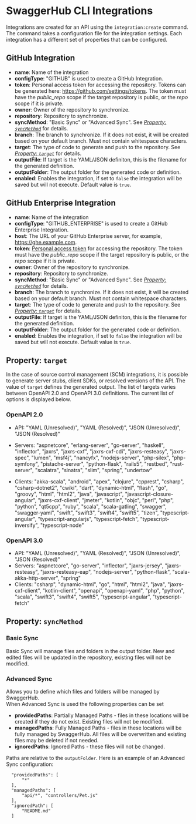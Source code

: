 # SwaggerHub CLI Integrations

Integrations are created for an API using the `integration:create` command. The command takes a configuration file for the integration settings. Each integration has a different set of properties that can be configured.


## GitHub Integration
* **name**: Name of the integration
* **configType**: "GITHUB" is used to create a GitHub Integration.
* **token**: Personal access token for accessing the repository. Tokens can be generated here: https://github.com/settings/tokens. The token must have the _public_repo_ scope if the target repository is public, or the _repo_ scope if it is private.
* **owner**: Owner of the repository to synchronize.
* **repository**: Repository to synchronize.
* **syncMethod**: "Basic Sync" or "Advanced Sync". See [*Property: `syncMethod`*](#property-syncmethod) for details.
* **branch**: The branch to synchronize. If it does not exist, it will be created based on your default branch. Must not contain whitespace characters.
* **target**: The type of code to generate and push to the repository. See [*Property: `target`*](#property-target) for details.
* **outputFile**: If target is the YAML/JSON definiton, this is the filename for the generated definition.
* **outputFolder**: The output folder for the generated code or definition.
* **enabled**: Enables the integration, if set to `false` the integration will be saved but will not execute. Default value is `true`.


## GitHub Enterprise Integration
* **name**: Name of the integration
* **configType**: "GITHUB_ENTERPRISE" is used to create a GitHub Enterprise Integration.
* **host**:  The URL of your GitHub Enterprise server, for example, https://ghe.example.com.
* **token**: [Personal access token](https://docs.github.com/en/enterprise/user/github/authenticating-to-github/creating-a-personal-access-token) for accessing the repository. The token must have the _public_repo_ scope if the target repository is public, or the _repo_ scope if it is private.
* **owner**: Owner of the repository to synchronize.
* **repository**: Repository to synchronize.
* **syncMethod**: "Basic Sync" or "Advanced Sync". See [*Property: `syncMethod`*](#property-syncmethod) for details.
* **branch**: The branch to synchronize. If it does not exist, it will be created based on your default branch. Must not contain whitespace characters.
* **target**: The type of code to generate and push to the repository. See [*Property: `target`*](#property-target) for details.
* **outputFile**: If target is the YAML/JSON definiton, this is the filename for the generated definition.
* **outputFolder**: The output folder for the generated code or definition.
* **enabled**: Enables the integration, if set to `false` the integration will be saved but will not execute. Default value is `true`.


## Property: `target`
In the case of source control management (SCM) integrations, it is possible to generate server stubs, client SDKs, or resolved versions of the API. The value of `target` defines the generated output. The list of targets varies between OpenAPI 2.0 and OpenAPI 3.0 definitions. The current list of options is displayed below.

### OpenAPI 2.0
* API: "YAML (Unresolved)", "YAML (Resolved)", "JSON (Unresolved)", "JSON (Resolved)"

* Servers: "aspnetcore", "erlang-server", "go-server", "haskell", "inflector", "jaxrs", "jaxrs-cxf", "jaxrs-cxf-cdi", "jaxrs-resteasy", "jaxrs-spec", "lumen", "msf4j", "nancyfx", "nodejs-server", "php-silex", "php-symfony", "pistache-server", "python-flask", "rails5", "restbed", "rust-server", "scalatra", "sinatra", "slim", "spring", "undertow"

* Clients: "akka-scala", "android", "apex", "clojure", "cpprest", "csharp", "csharp-dotnet2", "cwiki", "dart", "dynamic-html", "flash", "go", "groovy", "html", "html2", "java", "javascript", "javascript-closure-angular", "jaxrs-cxf-client", "jmeter", "kotlin", "objc", "perl", "php", "python", "qt5cpp", "ruby", "scala", "scala-gatling", "swagger", "swagger-yaml", "swift", "swift3", "swift4", "swift5", "tizen", "typescript-angular", "typescript-angularjs", "typescript-fetch", "typescript-inversify", "typescript-node"

### OpenAPI 3.0
* API: "YAML (Unresolved)", "YAML (Resolved)", "JSON (Unresolved)", "JSON (Resolved)"
* Servers: "aspnetcore", "go-server", "inflector", "jaxrs-jersey", "jaxrs-resteasy", "jaxrs-resteasy-eap", "nodejs-server", "python-flask", "scala-akka-http-server", "spring"
* Clients: "csharp", "dynamic-html", "go", "html", "html2", "java", "jaxrs-cxf-client", "kotlin-client", "openapi", "openapi-yaml", "php", "python", "scala", "swift3", "swift4", "swift5", "typescript-angular", "typescript-fetch"


## Property: `syncMethod`
### Basic Sync
Basic Sync will manage files and folders in the output folder. New and edited files will be updated in the repository, existing files will not be modified.
### Advanced Sync
Allows you to define which files and folders will be managed by SwaggerHub.\
When Advanced Sync is used the following properties can be set
  * **providedPaths**: Partially Managed Paths - files in these locations will be created if they do not exist. Existing files will not be modified.
  * **managedPaths**: Fully Managed Paths - files in these locations will be fully managed by SwaggerHub. All files will be overwritten and existing files may be deleted if not needed.
  * **ignoredPaths**: Ignored Paths - these files will not be changed.
  
 Paths are relative to the `outputFolder`. Here is an example of an Advanced Sync configuration:
 ```
   "providedPaths": [
       "*"
   ],
   "managedPaths": [
       "api/*", "controllers/Pet.js"
   ],
   "ignoredPath": [
       "README.md"
   ]
 ```
